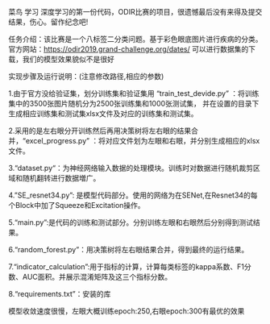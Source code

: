 菜鸟 学习 深度学习的第一份代码，ODIR比赛的项目，很遗憾最后没有来得及提交结果，伤心。留作纪念吧!

任务介绍：该比赛是一个八标签二分类问题。基于彩色眼底图片进行疾病的分类。
官方网站：https://odir2019.grand-challenge.org/dates/ 可以进行数据集的下载，我们的模型效果貌似不是很好

实现步骤及运行说明：(注意修改路径,相应的参数)

1.由于官方没给验证集，划分训练集和验证集用 “train_test_devide.py” ：将训练集中的3500张图片随机分为2500张训练集和1000张测试集，
并在设置的目录下生成相应训练集和测试集xlsx文件及对应的训练集和测试集。

2.采用的是左右眼分开训练然后再用决策树将左右眼的结果合并，“excel_progress.py” ：将对应文件划为左眼和右眼，并分别生成相应的xlsx文件。

3.“dataset.py“：为神经网络输入数据的处理模块。训练时对数据进行随机裁剪区域和随机翻转进行数据増广。

4.”SE_resnet34.py”: 是模型代码部分。使用的网络为在SENet,在Resnet34的每个Block中加了Squeeze和Excitation操作。

5.“main.py”:是代码的训练和测试部分。分别训练左眼和右眼然后分别得到测试结果。

6.“random_forest.py”：用决策树将左右眼结果合并，得到最终的运行结果。

7.“indicator_calculation”:用于指标的计算，计算每类标签的kappa系数、F1分数、AUC面积。并展示混淆矩阵及这三个指标分数。

8.“requirements.txt”：安装的库

模型收敛速度很慢，左眼大概训练epoch:250,右眼epoch:300有最优的效果

